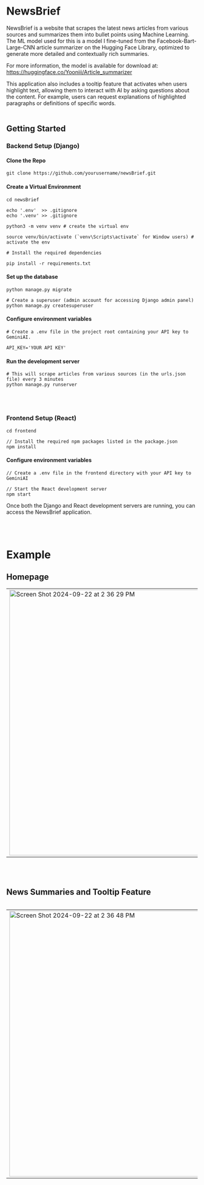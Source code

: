 # NewsBrief
NewsBrief is a website that scrapes the latest news articles from various sources and summarizes them into bullet points using Machine Learning. 
The ML model used for this is a model I fine-tuned from the Facebook-Bart-Large-CNN article summarizer on the Hugging Face Library, optimized to generate more detailed and contextually rich summaries. 

For more information, the model is available for download at: https://huggingface.co/Yooniii/Article_summarizer

This application also includes a tooltip feature that activates when users highlight text, allowing them to interact with AI by asking questions about the content. For example, users can request explanations of highlighted paragraphs or definitions of specific words.
<br><br> 

## Getting Started

### Backend Setup (Django)

#### Clone the Repo
```
git clone https://github.com/yourusername/newsBrief.git
```

#### Create a Virtual Environment
```
cd newsBrief

echo '.env'  >> .gitignore
echo '.venv' >> .gitignore

python3 -m venv venv # create the virtual env

source venv/bin/activate (`venv\Scripts\activate` for Window users) # activate the env

# Install the required dependencies

pip install -r requirements.txt
```

#### Set up the database

```
python manage.py migrate

# Create a superuser (admin account for accessing Django admin panel)
python manage.py createsuperuser
```

#### Configure environment variables
```
# Create a .env file in the project root containing your API key to GeminiAI.

API_KEY='YOUR API KEY'
```

#### Run the development server
```
# This will scrape articles from various sources (in the urls.json file) every 3 minutes
python manage.py runserver
```  
<br><br> 
### Frontend Setup (React)
```
cd frontend

// Install the required npm packages listed in the package.json
npm install
```

#### Configure environment variables
```
// Create a .env file in the frontend directory with your API key to GeminiAI

// Start the React development server
npm start
```

Once both the Django and React development servers are running, you can access the NewsBrief application.

<br><br> 

# Example

## Homepage
<table>
  <tr>
    <td><img width="700" alt="Screen Shot 2024-09-22 at 2 36 29 PM" src="https://github.com/user-attachments/assets/95a3eda2-9758-4517-b2fd-683d29f0664e"></td>
    <td><img width="700" alt="Screen Shot 2024-09-22 at 2 36 19 PM" src="https://github.com/user-attachments/assets/5a42f6a1-ee8c-4695-add1-0a36497d2849"></td>
  </tr>
<table>
 
<br><br> 

## News Summaries and Tooltip Feature
 <table>
  <tr>
    <td><img width="700" alt="Screen Shot 2024-09-22 at 2 36 48 PM" src="https://github.com/user-attachments/assets/5d15e859-61ab-4ff3-9f85-17cd9c8f669c"></td>
    <td><img width="700" alt="Screen Shot 2024-09-22 at 2 38 40 PM" src="https://github.com/user-attachments/assets/d1b1ee07-75d3-4059-bee8-439a269a0cc5"></td>
  </tr>
</table>




